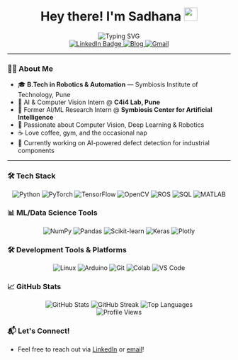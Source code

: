 <div align="center">
  <h1>
    Hey there! I'm Sadhana
    <img src="https://media.giphy.com/media/hvRJCLFzcasrR4ia7z/giphy.gif" width="30px"/>
  </h1>

  <div align="center">
    <img src="https://readme-typing-svg.herokuapp.com?font=Fira+Code&pause=1000&center=true&vCenter=true&width=435&lines=Computer+Vision+%7C+Deep+Learning;Robotics+and+Automation;AI%2FML+Enthusiast+%7C+Pythonista;Open+to+Opportunities+%F0%9F%9A%80" alt="Typing SVG"/>
  </div>

  <div id="badges">
    <a href="https://www.linkedin.com/in/sadhana-sharma-/">
      <img src="https://img.shields.io/badge/LinkedIn-blue?style=for-the-badge&logo=linkedin&logoColor=white" alt="LinkedIn Badge"/>
    </a>
    <a href="https://sadhanasharma26.blogspot.com">
      <img src="https://img.shields.io/badge/Blogger-FF5722?style=for-the-badge&logo=blogger&logoColor=white" alt="Blog"/>
    </a>
    <a href="mailto:sadhanasharma0026@gmail.com">
      <img src="https://img.shields.io/badge/Gmail-D14836?style=for-the-badge&logo=gmail&logoColor=white" alt="Gmail"/>
    </a>
  </div>
</div>

---

### 👩‍💻 About Me

- 🎓 **B.Tech in Robotics & Automation** — Symbiosis Institute of Technology, Pune
- 💼 AI & Computer Vision Intern @ **C4i4 Lab, Pune**
- 🔬 Former AI/ML Research Intern @ **Symbiosis Center for Artificial Intelligence**
- 🤖 Passionate about Computer Vision, Deep Learning & Robotics
- ☕ Love coffee, gym, and the occasional nap
- 🎯 Currently working on AI-powered defect detection for industrial components

---

### 🛠️ Tech Stack

<div align="center">
  <img src="https://img.shields.io/badge/Python-FFD43B?style=for-the-badge&logo=python&logoColor=blue" alt="Python"/>
  <img src="https://img.shields.io/badge/PyTorch-EE4C2C?style=for-the-badge&logo=pytorch&logoColor=white" alt="PyTorch"/>
  <img src="https://img.shields.io/badge/TensorFlow-FF6F00?style=for-the-badge&logo=TensorFlow&logoColor=white" alt="TensorFlow"/>
  <img src="https://img.shields.io/badge/OpenCV-27338e?style=for-the-badge&logo=OpenCV&logoColor=white" alt="OpenCV"/>
  <img src="https://img.shields.io/badge/ROS-22314E?style=for-the-badge&logo=ros&logoColor=white" alt="ROS"/>
  <img src="https://img.shields.io/badge/SQL-4479A1?style=for-the-badge&logo=mysql&logoColor=white" alt="SQL"/>
  <img src="https://img.shields.io/badge/MATLAB-FF452F?style=for-the-badge&logo=math&logoColor=white" alt="MATLAB"/>
</div>

### 📊 ML/Data Science Tools

<div align="center">
  <img src="https://img.shields.io/badge/Numpy-777BB4?style=for-the-badge&logo=numpy&logoColor=white" alt="NumPy"/>
  <img src="https://img.shields.io/badge/Pandas-2C2D72?style=for-the-badge&logo=pandas&logoColor=white" alt="Pandas"/>
  <img src="https://img.shields.io/badge/scikit_learn-F7931E?style=for-the-badge&logo=scikit-learn&logoColor=white" alt="Scikit-learn"/>
  <img src="https://img.shields.io/badge/Keras-D00000?style=for-the-badge&logo=Keras&logoColor=white" alt="Keras"/>
  <img src="https://img.shields.io/badge/Plotly-239120?style=for-the-badge&logo=plotly&logoColor=white" alt="Plotly"/>
</div>

### 🛠️ Development Tools & Platforms

<div align="center">
  <img src="https://img.shields.io/badge/Linux-FCC624?style=for-the-badge&logo=linux&logoColor=black" alt="Linux"/>
  <img src="https://img.shields.io/badge/Arduino-00979D?style=for-the-badge&logo=Arduino&logoColor=white" alt="Arduino"/>
  <img src="https://img.shields.io/badge/Git-F05032?style=for-the-badge&logo=git&logoColor=white" alt="Git"/>
  <img src="https://img.shields.io/badge/Colab-F9AB00?style=for-the-badge&logo=googlecolab&color=525252" alt="Colab"/>
  <img src="https://img.shields.io/badge/VS_Code-007ACC?style=for-the-badge&logo=visual-studio-code&logoColor=white" alt="VS Code"/>
</div>

### 📈 GitHub Stats
<div align="center">
  <img src="https://github-readme-stats.vercel.app/api?username=sadhanasharma26&show_icons=true&theme=dark" alt="GitHub Stats"/>
  
  <img src="https://github-readme-streak-stats.herokuapp.com?user=sadhanasharma26&theme=dark" alt="GitHub Streak"/>
  
  <img src="https://github-readme-stats.vercel.app/api/top-langs/?username=sadhanasharma26&layout=compact&show_icons=true&theme=dark" alt="Top Languages"/>
</div>

<div align="center">
  <img src="https://komarev.com/ghpvc/?username=sadhanasharma26&style=flat-square&color=blue" alt="Profile Views"/>
</div>

### 📬 Let's Connect!
- Feel free to reach out via [LinkedIn](https://www.linkedin.com/in/sadhana-sharma-/) or [email](mailto:sadhanasharma0026@gmail.com)!
